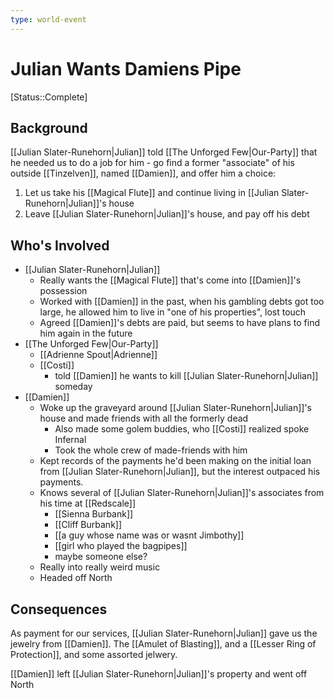 ```yaml
---
type: world-event
---
```


# Julian Wants Damiens Pipe
[Status::Complete]

## Background
[[Julian Slater-Runehorn|Julian]] told [[The Unforged Few|Our-Party]] that he needed us to do a job for him - go find a former "associate" of his outside [[Tinzelven]], named [[Damien]], and offer him a choice:

1) Let us take his [[Magical Flute]] and continue living in [[Julian Slater-Runehorn|Julian]]'s house 
2) Leave [[Julian Slater-Runehorn|Julian]]'s house, and pay off his debt

## Who's Involved
* [[Julian Slater-Runehorn|Julian]]
	* Really wants the [[Magical Flute]] that's come into [[Damien]]'s possession
	* Worked with [[Damien]] in the past, when his gambling debts got too large, he allowed him to live in "one of his properties", lost touch
	* Agreed [[Damien]]'s debts are paid, but seems to have plans to find him again in the future
* [[The Unforged Few|Our-Party]]
	* [[Adrienne Spout|Adrienne]]
	* [[Costi]]
		* told [[Damien]] he wants to kill [[Julian Slater-Runehorn|Julian]] someday
* [[Damien]]
	* Woke up the graveyard around [[Julian Slater-Runehorn|Julian]]'s house and made friends with all the formerly dead
		* Also made some golem buddies, who [[Costi]] realized spoke Infernal
		* Took the whole crew of made-friends with him
	* Kept records of the payments he'd been making on the initial loan from [[Julian Slater-Runehorn|Julian]], but the interest outpaced his payments.
	* Knows several of [[Julian Slater-Runehorn|Julian]]'s associates from his time at [[Redscale]]
		* [[Sienna Burbank]]
		* [[Cliff Burbank]]
		*  [[a guy whose name was or wasnt Jimbothy]]
		* [[girl who played the bagpipes]]
		* maybe someone else? 
	* Really into really weird music
	* Headed off North

## Consequences

As payment  for our services, [[Julian Slater-Runehorn|Julian]] gave us the jewelry from [[Damien]]. The [[Amulet of Blasting]], and a [[Lesser Ring of Protection]], and some assorted jelwery.

[[Damien]] left [[Julian Slater-Runehorn|Julian]]'s property and went off North
